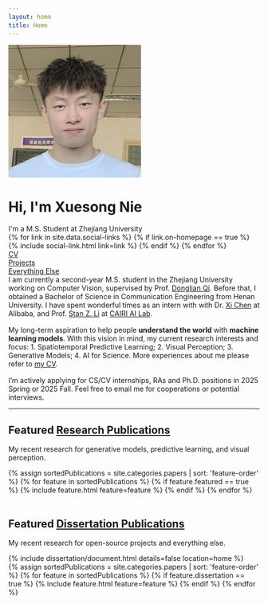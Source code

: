 ```yaml
---
layout: home
title: Home
---
```


<div id="intro-wrapper" class="l-text">
	<div id="intro-title-wrapper">
		<div id="intro-image-wrapper">
			<img id="intro-image" src="/images/portrait.png"></div>
		<div id="intro-title-text-wrapper">
			<h1 id="intro-title">Hi, I'm Xuesong Nie</h1>
			<div id="intro-subtitle">I'm a M.S. Student at Zhejiang University</div>
			<div id="intro-title-socials">
				{% for link in site.data.social-links %}
					{% if link.on-homepage == true %}
						{% include social-link.html link=link %}
					{% endif %}
				{% endfor %}
			</div>
		</div>
	</div>
	<!-- <hr class="l-middle home-hr"> -->
	<div id="everything-else" class="l-middle">
		<a href="{{ site.url }}/cv"><div><i class="fa fa-portrait icon icon-right-space"></i>CV</div></a>
		<a href="{{ site.url }}/projects"><div><i class="fa fa-shapes icon icon-right-space"></i>Projects</div></a>
		<a href="{{ site.url }}/everything-else"><div><i class="fa fa-list-ul icon icon-right-space"></i>Everything Else</div></a>
	</div>
	<div>
		I am currently a second-year M.S. student in the Zhejiang University working on Computer Vision, supervised by Prof. <a href="https://person.zju.edu.cn/0004117">Donglian Qi</a>. Before that, I obtained a Bachelor of Science in Communication Engineering from Henan University. I have spent wonderful times as an intern with with Dr. <a href="https://xavierchen34.github.io/">Xi Chen</a> at Alibaba, and Prof. <a href="https://scholar.google.com/citations?hl=zh-CN&user=Y-nyLGIAAAAJ">Stan Z. Li</a> at <a href="https://www.westlake.edu.cn/">CAIRI AI Lab</a>.
	</div>
	<div style="height: 1rem"></div>
	<div>
		My long-term aspiration to help people <b>understand the world</b> with <b>machine learning models</b>. With this vision in mind, my current research interests and focus: 1. Spatiotemporal Predictive Learning; 2. Visual Perception; 3. Generative Models; 4. AI for Science. More experiences about me please refer to <a href="/cv">my CV</a>.
	</div>
	<div style="height: 1rem"></div>
	<div>
		I’m actively applying for CS/CV internships, RAs and Ph.D. positions in 2025 Spring or 2025 Fall. Feel free to email me for cooperations or potential interviews.
	</div>
</div>

<hr class="home-hr l-middle">

<h2 class="feature-title l-middle">Featured <a href="/cv/#publications">Research Publications</a></h2>

<p class="feature-text l-middle">
	My recent research for generative models, predictive learning, and visual perception.
</p>

<div class="cover-wrapper cover-wrapper-3-col l-middle">
	{% assign sortedPublications = site.categories.papers | sort: 'feature-order' %}
	{% for feature in sortedPublications %}
		{% if feature.featured == true %}
			{% include feature.html feature=feature %}
		{% endif %}
	{% endfor %}
</div>

<br>
<h2 class="feature-title l-middle">Featured <a href="/dissertation">Dissertation Publications</a></h2>

<p class="feature-text l-middle">
	My recent research for open-source projects and everything else.
</p>

<div class="cover-wrapper cover-wrapper-1-col l-middle">
	{% include dissertation/document.html details=false location=home %}
</div>

<div class="cover-wrapper cover-wrapper-3-col l-middle">
	{% assign sortedPublications = site.categories.papers | sort: 'feature-order' %}
	{% for feature in sortedPublications %}
		{% if feature.dissertation == true %}
			{% include feature.html feature=feature %}
		{% endif %}
	{% endfor %}
</div>
